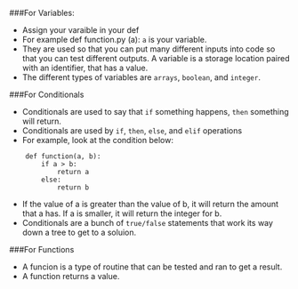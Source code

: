###For Variables:

* Assign your varaible in your def
* For example def function.py (a):  `a` is your variable.
* They are used so that you can put many different inputs into code so that you can test different outputs. A variable is a storage location paired with an identifier, that has a value.
* The different types of variables are `arrays`, `boolean`, and `integer`.

###For Conditionals

* Conditionals are used to say that `if` something happens, `then` something will return. 
* Conditionals are used by `if`, `then`, `else`, and `elif` operations
* For example, look at the condition below:
```
	def function(a, b):
		if a > b:
			return a
		else: 
			return b
```
* If the value of a is greater than the value of b, it will return the amount that a has.  If a is smaller, it will return the integer for b. 
* Conditionals are a bunch of `true/false` statements that work its way down a tree to get to a soluion.

###For Functions

* A funcion is a type of routine that can be tested and ran to get a result.
* A function returns a value. 